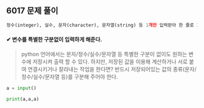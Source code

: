 ## 6017 문제 풀이

```python
정수(integer), 실수, 문자(character), 문자열(string) 등 1개만 입력받아 한 줄로 3번 출력해보자.
```



 #### ✔ 변수를 특별한 구분없이 입력하게 해준다.

> python 언어에서는 문자/정수/실수/문자열 등 특별한 구분이 없이도 원하는 변수에 저장시켜 출력 할 수 있다.
> 하지만, 저장된 값을 이용해 계산하거나 서로 붙여 연결시키거나 잘라내는 작업을 한다면?
> 반드시 저장되어있는 값의 종류(문자/정수/실수/문자열 등)를 구분해 주어야 한다.

```py
a = input()

print(a,a,a)
```





